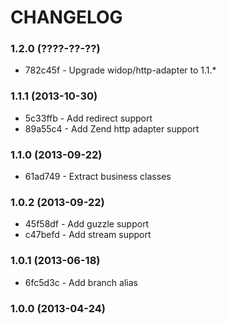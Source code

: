 # CHANGELOG

### 1.2.0 (????-??-??)

 * 782c45f - Upgrade widop/http-adapter to 1.1.*

### 1.1.1 (2013-10-30)

 * 5c33ffb - Add redirect support
 * 89a55c4 - Add Zend http adapter support

### 1.1.0 (2013-09-22)

 * 61ad749 - Extract business classes

### 1.0.2 (2013-09-22)

 * 45f58df - Add guzzle support
 * c47befd - Add stream support

### 1.0.1 (2013-06-18)

 * 6fc5d3c - Add branch alias

### 1.0.0 (2013-04-24)
